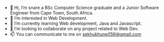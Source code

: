 - 👋 Hi, I’m snare a BSc Computer Science graduate and a Junior Software Engineer from Cape Town, South Africa.
- 👀 I’m interested in Web Development.
- 🌱 I’m currently learning Web development, Java and Javascript.
- 💞️ I’m looking to collaborate on any project related to Web Dev.
- 📫 You can communicate to me on sekhukhune056@gmail.com

<!---
snare0625/snare0625 is a ✨ special ✨ repository because its `README.md` (this file) appears on your GitHub profile.
You can click the Preview link to take a look at your changes.
--->
